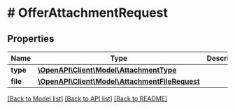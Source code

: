 # # OfferAttachmentRequest

## Properties

Name | Type | Description | Notes
------------ | ------------- | ------------- | -------------
**type** | [**\OpenAPI\Client\Model\AttachmentType**](AttachmentType.md) |  | [optional] 
**file** | [**\OpenAPI\Client\Model\AttachmentFileRequest**](AttachmentFileRequest.md) |  | [optional] 

[[Back to Model list]](../../README.md#documentation-for-models) [[Back to API list]](../../README.md#documentation-for-api-endpoints) [[Back to README]](../../README.md)


